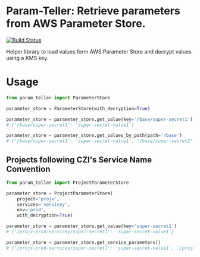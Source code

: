# Param-Teller: Retrieve parameters from AWS Parameter Store.

[![Build Status](https://travis-ci.com/chanzuckerberg/param-teller.svg?token=qxcH9zWp4qxw9qDaKK3b&branch=master)](https://travis-ci.com/chanzuckerberg/param-teller)

Helper library to load values form AWS Parameter Store and decrypt values using a KMS key.

# Usage

```python
from param_teller import ParameterStore

parameter_store = ParameterStore(with_decryption=True)

parameter_store = parameter_store.get_value(key='/base/super-secret1')
# {'/base/super-secret1': 'super-secret-value1'}

parameter_store = parameter_store.get_values_by_path(path='/base')
# {'/base/super-secret1': 'super-secret-value1', '/base/super-secret2': 'super-secret-value2'}
```

## Projects following CZI's Service Name Convention

```python
from param_teller import ProjectParameterStore

parameter_store = ProjectParameterStore(
    project='projx', 
    services='servicey', 
    env='prod', 
    with_decryption=True)

parameter_store = parameter_store.get_value(key='super-secret1')
# {'/projx-prod-servicey/super-secret1': 'super-secret-value1'}

parameter_store = parameter_store.get_service_parameters()
# {'/projx-prod-servicey/super-secret1': 'super-secret-value1', '/projx-prod-servicey/super-secret2': 'super-secret-value2'}
```


